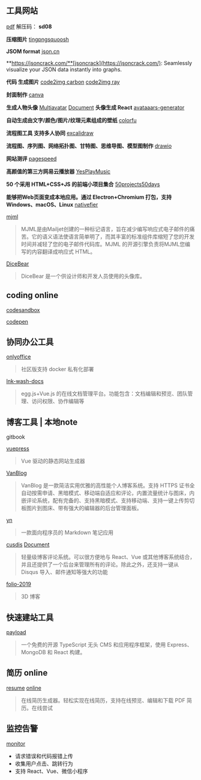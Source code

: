 ## 工具网站

[pdf](https://www.aliyundrive.com/s/9CYxCyFCDnd) 解压码： **sd08**

**压缩图片** [tingpng](https://tinypng.com/)[squoosh](https://squoosh.app/)

**JSOM format** [json.cn](https://json.cn/)

**https://jsoncrack.com/**[jsoncrack](https://jsoncrack.com/): Seamlessly visualize your JSON data instantly into graphs.

**代码 生成图片** [code2img carbon](https://carbon.now.sh/) [code2img ray](https://ray.so/)

**封面制作** [canva](https://www.canva.cn/)

**生成人物头像** [Multiavatar](https://github.com/multiavatar/Multiavatar) [Document](https://multiavatar.com/)
**头像生成 React** [avataaars-generator](https://github.com/fangpenlin/avataaars-generator)

**自动生成由文字/颜色/图片/纹理元素组成的壁纸** [colorfu](https://github.com/pearmini/colorfu)

**流程图工具 支持多人协同** [excalidraw](https://excalidraw.com/)

**流程图、序列图、网络拓扑图、甘特图、思维导图、模型图制作** [drawio](https://github.com/jgraph/drawio)

**网站测评** [pagespeed](https://pagespeed.web.dev/)

**高颜值的第三方网易云播放器** [YesPlayMusic](https://github.com/qier222/YesPlayMusic)

**50 个采用 HTML+CSS+JS 的前端小项目集合** [50projects50days](https://github.com/bradtraversy/50projects50days)

**能够把Web页面变成本地应用。通过 Electron+Chromium 打包，支持 Windows、macOS、Linux** [nativefier](https://github.com/nativefier/nativefier)

[mjml](https://github.com/mjmlio/mjml)

> MJML是由Mailjet创建的一种标记语言，旨在减少编写响应式电子邮件的痛苦。它的语义语法使语言简单明了，而其丰富的标准组件库缩短了您的开发时间并减轻了您的电子邮件代码库。MJML 的开源引擎负责将MJML您编写的内容翻译成响应式 HTML。

[DiceBear](https://github.com/dicebear/dicebear)

> DiceBear 是一个供设计师和开发人员使用的头像库。

## coding online

[codesandbox](https://codesandbox.io/)

[codepen](https://codepen.io/)

## 协同办公工具

[onlyoffice](https://github.com/ONLYOFFICE/docker-onlyoffice-nextcloud)
>社区版支持 docker 私有化部署

[Ink-wash-docs](https://github.com/huangwei9527/Ink-wash-docs)
>  egg.js+Vue.js 的在线文档管理平台。功能包含：文档编辑和预览、团队管理、访问权限、协作编辑等

## 博客工具 | 本地note

gitbook

[vuepress](https://www.vuepress.cn/)
> Vue 驱动的静态网站生成器

[VanBlog](https://github.com/Mereithhh/vanblog)
> VanBlog 是一款简洁实用优雅的高性能个人博客系统。支持 HTTPS 证书全自动按需申请、黑暗模式、移动端自适应和评论，内置流量统计与图床，内嵌评论系统，配有完备的、支持黑暗模式、支持移动端、支持一键上传剪切板图片到图床、带有强大的编辑器的后台管理面板。

[yn](https://github.com/purocean/yn)
> 一款面向程序员的 Markdown 笔记应用

[cusdis](https://github.com/djyde/cusdis) [Document](https://cusdis.com/)
> 轻量级博客评论系统。可以很方便地与 React、Vue 或其他博客系统结合，并且还提供了一个后台来管理所有的评论。除此之外，还支持一键从 Disqus 导入、邮件通知等强大的功能

[folio-2019](https://github.com/brunosimon/folio-2019)
>  3D 博客


## 快速建站工具

[payload](https://github.com/payloadcms/payload)
> 一个免费的开源 TypeScript 无头 CMS 和应用程序框架，使用 Express、MongoDB 和 React 构建。


## 简历 online

[resume](https://github.com/visiky/resume) [online](https://visiky.github.io/resume/?mode=edit&template=template1)
> 在线简历生成器。轻松实现在线简历，支持在线预览、编辑和下载 PDF 简历。在线尝试


## 监控告警

[monitor](https://github.com/clouDr-f2e/monitor)
* 请求错误和代码报错上传
* 收集用户点击、跳转行为
* 支持 React、Vue、微信小程序


